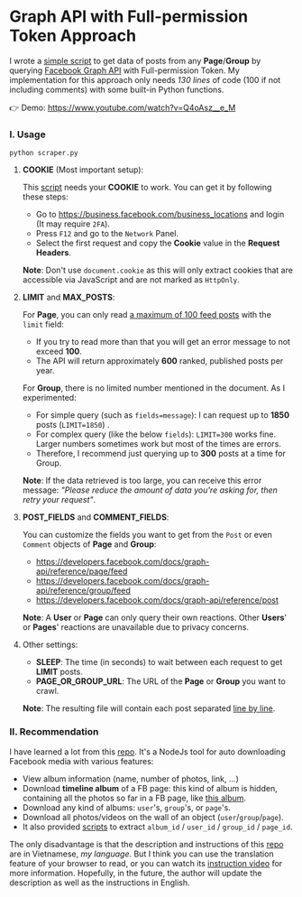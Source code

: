 # Graph API with Full-permission Token Approach

I wrote a [simple script](./scraper.py) to get data of posts from any **Page**/**Group** by querying [Facebook Graph API](https://developers.facebook.com/docs/graph-api) with Full-permission Token. My implementation for this approach only needs *130 lines* of code (100 if not including comments) with some built-in Python functions.

👉 Demo: https://www.youtube.com/watch?v=Q4oAsz__e_M

### I. Usage

    python scraper.py

1. **COOKIE** (Most important setup):

    This [script](./scraper.py) needs your **COOKIE** to work. You can get it by following these steps:
    - Go to https://business.facebook.com/business_locations and login (It may require `2FA`).
    - Press `F12` and go to the `Network` Panel.
    - Select the first request and copy the **Cookie** value in the **Request Headers**.

    **Note**: Don't use `document.cookie` as this will only extract cookies that are accessible via JavaScript and are not marked as `HttpOnly`.

2. **LIMIT** and **MAX_POSTS**:

    For **Page**, you can only read [a maximum of 100 feed posts](https://developers.facebook.com/docs/graph-api/reference/page/feed/#limitations) with the `limit` field:
    - If you try to read more than that you will get an error message to not exceed **100**.
    - The API will return approximately **600** ranked, published posts per year.
    
    For **Group**, there is no limited number mentioned in the document. As I experimented:
    - For simple query (such as `fields=message`): I can request up to **1850** posts (`LIMIT=1850`) . 
    - For complex query (like the below `fields`): `LIMIT=300` works fine. Larger numbers sometimes work but most of the times are errors.
    - Therefore, I recommend just querying up to **300** posts at a time for Group.

    **Note**: If the data retrieved is too large, you can receive this error message: *"Please reduce the amount of data you're asking for, then retry your request"*.

3. **POST_FIELDS** and **COMMENT_FIELDS**: 

    You can customize the fields you want to get from the `Post` or even `Comment` objects of **Page** and **Group**:
    - https://developers.facebook.com/docs/graph-api/reference/page/feed
    - https://developers.facebook.com/docs/graph-api/reference/group/feed
    - https://developers.facebook.com/docs/graph-api/reference/post

    **Note**: A **User** or **Page** can only query their own reactions. Other **Users**' or **Pages**' reactions are unavailable due to privacy concerns.

4. Other settings:

    - **SLEEP**: The time (in seconds) to wait between each request to get **LIMIT** posts.
    - **PAGE_OR_GROUP_URL**: The URL of the **Page** or **Group** you want to crawl.

    **Note**: The resulting file will contain each post separated [line by line](./data/KTXDHQGConfessions.jsonl).

### II. Recommendation

I have learned a lot from this [repo](https://github.com/HoangTran0410/FBMediaDownloader). It's a NodeJs tool for auto downloading Facebook media with various features:

-   View album information (name, number of photos, link, ...)
-   Download **timeline album** of a FB page: this kind of album is hidden, containing all the photos so far in a FB page, like [this album](https://www.facebook.com/groups/j2team.community/posts/1377217242610392/).
-   Download any kind of albums: `user`'s, `group`'s, or `page`'s.
-   Download all photos/videos on the wall of an object (`user`/`group`/`page`).
-   It also provided [scripts](https://github.com/HoangTran0410/FBMediaDownloader/blob/master/scripts/bookmarks.js) to extract `album_id` / `user_id` / `group_id` / `page_id`.

The only disadvantage is that the description and instructions of this [repo](https://github.com/HoangTran0410/FBMediaDownloader) are in Vietnamese, _my language_. But I think you can use the translation feature of your browser to read, or you can watch its [instruction video](https://www.youtube.com/watch?v=g4zh9p-QfAQ) for more information. Hopefully, in the future, the author will update the description as well as the instructions in English.

